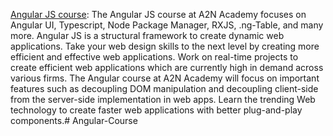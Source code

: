 [Angular JS course](https://www.a2nacademy.com/course/angularjs-course): The Angular JS course at A2N Academy focuses on Angular UI, Typescript, Node Package Manager, RXJS, .ng-Table, and many more. Angular JS is a structural framework to create dynamic web applications. Take your web design skills to the next level by creating more efficient and effective web applications. Work on real-time projects to create efficient web applications which are currently high in demand across various firms. The Angular course at A2N Academy will focus on important features such as decoupling DOM manipulation and decoupling client-side from the server-side implementation in web apps. Learn the trending Web technology to create faster web applications with better plug-and-play components.# Angular-Course
